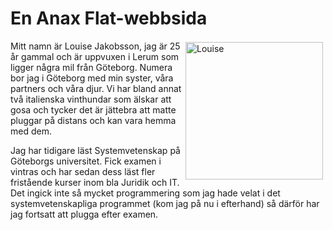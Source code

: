 En Anax Flat-webbsida
===============================

<img src="img/IMG_7851.JPG" alt="Louise" style="padding: 2px;margin: 2px;bottom: 2px;height: 220px;width: 220px;position: relative;float: right;">

Mitt namn är Louise Jakobsson, jag är 25 år gammal och är uppvuxen i Lerum som ligger några mil från Göteborg. Numera bor jag i Göteborg med min syster, våra partners och våra djur. Vi har bland annat två italienska vinthundar som älskar att gosa och tycker det är jättebra att matte pluggar på distans och kan vara hemma med dem. 

Jag har tidigare läst Systemvetenskap på Göteborgs universitet. Fick examen i vintras och har sedan dess läst fler fristående kurser inom bla Juridik och IT. Det ingick inte så mycket programmering som jag hade velat i det systemvetenskapliga programmet (kom jag på nu i efterhand) så därför har jag fortsatt att plugga efter examen. 

  
